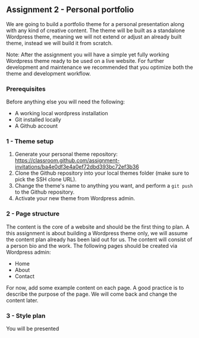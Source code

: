 ## Assignment 2 - Personal portfolio

We are going to build a portfolio theme for a personal presentation along with any kind of creative content. The theme will be built as a standalone Wordpress theme, meaning we will not extend or adjust an already built theme, instead we will build it from scratch.

Note: After the assignment you will have a simple yet fully working Wordpress theme ready to be used on a live website. For further development and maintenance we recommended that you optimize both the theme and development workflow.

### Prerequisites
Before anything else you will need the following:

* A working local wordpress installation
* Git installed locally
* A Github account

### 1 - Theme setup

1. Generate your personal theme repository:
https://classroom.github.com/assignment-invitations/ba4e0df3e4a0ef72dbd393bc72ef3b36 
2. Clone the Github repository into your local themes folder (make sure to pick the SSH clone URL).
3. Change the theme's name to anything you want, and perform a `git push` to the Github repository.
4. Activate your new theme from Wordpress admin.


### 2 - Page structure
The content is the core of a website and should be the first thing to plan. A this assignment is about building a Wordpress theme only, we will assume the content plan already has been laid out for us. The content will consist of a person bio and the work. The following pages should be created via Wordpress admin:

   - Home
   - About
   - Contact

For now, add some example content on each page. A good practice is to describe the purpose of the page. We will come back and change the content later.

### 3 - Style plan
You will be presented 
